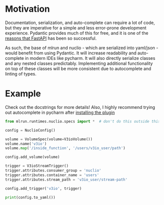 
# Motivation

Documentation, serialization, and auto-complete can require a lot of code, but they are imperative for a simple and less error-prone development experience. Pydantic provides much of this for free, and it is one of the [reasons that FastAPI](https://fastapi.tiangolo.com/features/#pydantic-features) has been so successful. 

As such, the base of mlrun and nuclio - which are serialized into yaml/json - would benefit from using Pydantic. It will increase readability and auto-complete in modern IDEs like pycharm. It will also directly serialize classes and any nested classes predictably. Implementing additional functionality on top of these classes will be more consistent due to autocomplete and linting of types.

# Example

Check out the docstrings for more details! Also, I highly recommend trying out autocomplete in pycharm after [installing the plugin](https://pydantic-docs.helpmanual.io/pycharm_plugin/)

```python
from mlrun.runtimes.nuclio.specs import *  # don't do this outside this example :)

config = NuclioConfig()

volume = VolumeSpec(volume=V3ioVolume())
volume.name('v3io')
volume.map('/inside_function', '/users/v3io_user/path')

config.add_volume(volume)

trigger = V3ioStreamTrigger()
trigger.attributes.consumer_group = 'nuclio'
trigger.attributes.container_name = 'users'
trigger.attributes.stream_path = 'v3io_user/stream-path'

config.add_trigger('v3io', trigger)

print(config.to_yaml())
```
